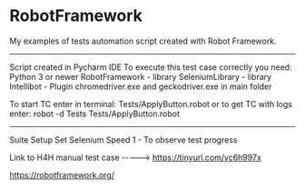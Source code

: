 # RobotFramework
My examples of tests automation script created with Robot Framework.
***********************************************************************
Script created in Pycharm IDE
To execute this test case correctly you need:
Python 3 or newer
RobotFramework - library
SeleniumLibrary - library
Intellibot - Plugin
chromedriver.exe and geckodriver.exe in main folder

To start TC enter in terminal: Tests/ApplyButton.robot
or to get TC with logs enter: robot -d Tests Tests/ApplyButton.robot
***********************************************************************
Suite Setup    Set Selenium Speed  1 - To observe test progress

Link to H4H manual test case -----> https://tinyurl.com/yc6h997x



https://robotframework.org/
